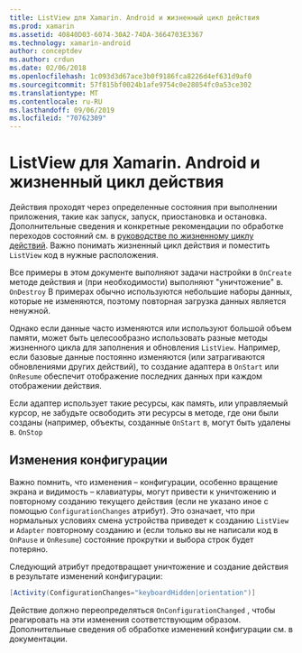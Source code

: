 ```yaml
---
title: ListView для Xamarin. Android и жизненный цикл действия
ms.prod: xamarin
ms.assetid: 40840D03-6074-30A2-74DA-3664703E3367
ms.technology: xamarin-android
author: conceptdev
ms.author: crdun
ms.date: 02/06/2018
ms.openlocfilehash: 1c093d3d67ace3b0f9186fca8226d4ef631d9af0
ms.sourcegitcommit: 57f815bf0024b1afe9754c0e28054fc0a53ce302
ms.translationtype: MT
ms.contentlocale: ru-RU
ms.lasthandoff: 09/06/2019
ms.locfileid: "70762309"
---
```

# <a name="xamarinandroid-listview-and-the-activity-lifecycle"></a>ListView для Xamarin. Android и жизненный цикл действия

Действия проходят через определенные состояния при выполнении приложения, такие как запуск, запуск, приостановка и остановка. Дополнительные сведения и конкретные рекомендации по обработке переходов состояний см. в [руководстве по жизненному циклу действий](~/android/app-fundamentals/activity-lifecycle/index.md).
Важно понимать жизненный цикл действия и поместить `ListView` код в нужные расположения.

Все примеры в этом документе выполняют задачи настройки в `OnCreate` методе действия и (при необходимости) выполняют "уничтожение" в. `OnDestroy` В примерах обычно используются небольшие наборы данных, которые не изменяются, поэтому повторная загрузка данных является ненужной.

Однако если данные часто изменяются или используют большой объем памяти, может быть целесообразно использовать разные методы жизненного цикла для заполнения и обновления `ListView`. Например, если базовые данные постоянно изменяются (или затрагиваются обновлениями других действий), то создание адаптера в `OnStart` или `OnResume` обеспечит отображение последних данных при каждом отображении действия.

Если адаптер использует такие ресурсы, как память, или управляемый курсор, не забудьте освободить эти ресурсы в методе, где они были созданы (например, объекты, созданные `OnStart` в, могут быть удалены в. `OnStop`

## <a name="configuration-changes"></a>Изменения конфигурации

Важно помнить, что изменения &ndash; конфигурации, особенно вращение экрана и видимость &ndash; клавиатуры, могут привести к уничтожению и повторному созданию текущего действия (если не указано иное с помощью `ConfigurationChanges` атрибут). Это означает, что при нормальных условиях смена устройства приведет к созданию `ListView` и `Adapter` повторному созданию и (если только вы не написали код в `OnPause` и `OnResume`) состояние прокрутки и выбора строк будет потеряно.

Следующий атрибут предотвращает уничтожение и создание действия в результате изменений конфигурации:

```csharp
[Activity(ConfigurationChanges="keyboardHidden|orientation")]
```

Действие должно переопределяться `OnConfigurationChanged` , чтобы реагировать на эти изменения соответствующим образом. Дополнительные сведения об обработке изменений конфигурации см. в документации.

